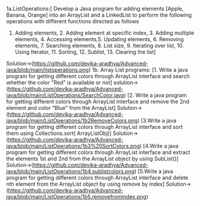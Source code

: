 1a.ListOperations:[ Develop a Java program for adding elements [Apple, Banana, Orange] into an ArrayList
and a LinkedList to perform the following operations with different functions directed as
follows
1. Adding elements, 2. Adding element at specific index, 3. Adding multiple elements, 4.
Accessing elements,5. Updating elements, 6. Removing elements, 7. Searching elements, 8. List
size, 9. Iterating over list, 10. Using Iterator, 11. Sorting, 12. Sublist, 13. Clearing the list]

Solution->(https://github.com/devika-aradhya/Advanced-java/blob/main/listoperations.png)
1b. Array List programs:
[1. Write a java program for getting different colors through ArrayList interface and search whether
the color "Red" is available or not]
solution->(https://github.com/devika-aradhya/Advanced-java/blob/main/ListOperations/SearchColor.java)
[2. Write a java program for getting different colors through ArrayList interface and remove the
2nd element and color "Blue" from the ArrayList]
Solution->(https://github.com/devika-aradhya/Advanced-java/blob/main/ListOperations/1b2RemoveColors.png)
[3.Write a java program for getting different colors through ArrayList interface and sort them
using Collections.sort( ArrayListObj)]
Solution->(https://github.com/devika-aradhya/Advanced-java/blob/main/ListOperations/1b3%20SortColors.png)
[4.Write a java program for getting different colors through ArrayList interface and extract the
elements 1st and 2nd from the ArrayList object by using SubList()]
Solution->(https://github.com/devika-aradhya/Advanced-java/blob/main/ListOperations/1b4.sublistcolors.png)
[5.Write a java program for getting different colors through ArrayList interface and delete nth
element from the ArrayList object by using remove by index]
Solution->(https://github.com/devika-aradhya/Advanced-java/blob/main/ListOperations/1b5.removefromindex.png)
